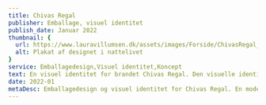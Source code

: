```yaml
---
title: Chivas Regal
publisher: Emballage, visuel identitet
publish_date: Januar 2022
thumbnail: {
  url: https://www.lauravillumsen.dk/assets/images/Forside/ChivasRegal_Forside.png,
  alt: Plakat af designet i nattelivet
}
service: Emballagedesign,Visuel identitet,Koncept
text: En visuel identitet for brandet Chivas Regal. Den visuelle identitet skal være tiltalende for det moderne menneske, samt være sikret til hverdagens konstante skift og skille sig ud i mængden på alkoholhylderne. Jeg har valgt at bevare et enkelt udtryk, men gennem logoet, har jeg tilføjet kant til brandet. En visuel identitet skal overbevise Chivas’ værd til dem der godt kan lide det lidt provokerende og prøvet at forny brandet til den moderne målgruppe. Emballagedesignet blev designet i forbindelse med et skoleprojekt på Danmarks Medie- og Journalisthøjskole.
date: 2022-01
metaDesc: Emballagedesign og visuel identitet for Chivas Regal. En moderne og atypisk identitet, med fokus på at forny brandet.
---
```


<img src="https://www.lauravillumsen.dk/assets/images/ChivasRegal_underside/1_ChivasRegal_underside.png" alt="">
<img src="https://www.lauravillumsen.dk/assets/images/ChivasRegal_underside/2_ChivasRegal_underside.png" alt="">
<img src="https://www.lauravillumsen.dk/assets/images/ChivasRegal_underside/3_ChivasRegal_underside.png" alt="">
<img src="https://www.lauravillumsen.dk/assets/images/ChivasRegal_underside/4_ChivasRegal_underside.png" alt="">
